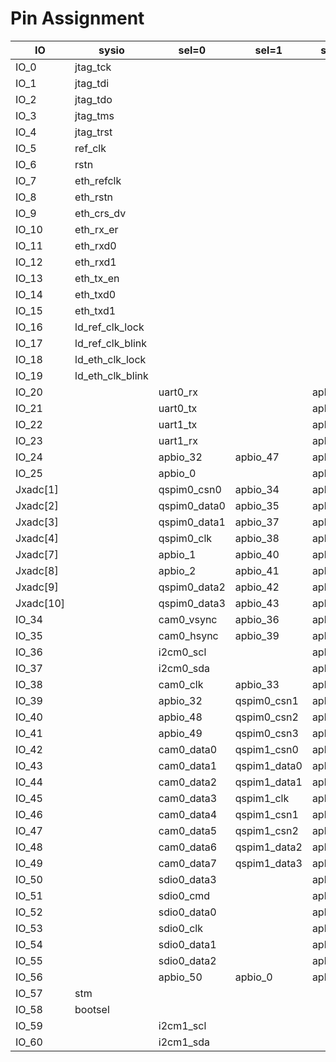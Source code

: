 # Pin Assignment

| IO | sysio | sel=0 | sel=1 | sel=2 | sel=3 |
| --- | --- | --- | --- | --- | --- |
| IO_0 | jtag_tck |  |  |  |  |
| IO_1 | jtag_tdi |  |  |  |  |
| IO_2 | jtag_tdo |  |  |  |  |
| IO_3 | jtag_tms |  |  |  |  |
| IO_4 | jtag_trst |  |  |  |  |
| IO_5 | ref_clk |  |  |  |  |
| IO_6 | rstn |  |  |  |  |
| IO_7 | eth_refclk |  |  |  |  |
| IO_8 | eth_rstn |  |  |  |  |
| IO_9 | eth_crs_dv |  |  |  |  |
| IO_10 | eth_rx_er |  |  |  |  |
| IO_11 | eth_rxd0 |  |  |  |  |
| IO_12 | eth_rxd1 |  |  |  |  |
| IO_13 | eth_tx_en |  |  |  |  |
| IO_14 | eth_txd0 |  |  |  |  |
| IO_15 | eth_txd1 |  |  |  |  |
| IO_16 | ld_ref_clk_lock |  |  |  |  |
| IO_17 | ld_ref_clk_blink |  |  |  |  |
| IO_18 | ld_eth_clk_lock |  |  |  |  |
| IO_19 | ld_eth_clk_blink |  |  |  |  |
| IO_20 |  | uart0_rx |  | apbio_0 | fpgaio_0 |
| IO_21 |  | uart0_tx |  | apbio_1 | fpgaio_1 |
| IO_22 |  | uart1_tx |  | apbio_2 | fpgaio_2 |
| IO_23 |  | uart1_rx |  | apbio_3 | fpgaio_3 |
| IO_24 |  | apbio_32 | apbio_47 | apbio_4 | fpgaio_4 |
| IO_25 |  | apbio_0 |  | apbio_5 | fpgaio_5 |
| Jxadc[1] |  | qspim0_csn0 | apbio_34 | apbio_6 | fpgaio_6 |
| Jxadc[2] |  | qspim0_data0 | apbio_35 | apbio_7 | fpgaio_7 |
| Jxadc[3] |  | qspim0_data1 | apbio_37 | apbio_8 | fpgaio_8 |
| Jxadc[4] |  | qspim0_clk | apbio_38 | apbio_9 | fpgaio_9 |
| Jxadc[7] |  | apbio_1 | apbio_40 | apbio_10 | fpgaio_10 |
| Jxadc[8] |  | apbio_2 | apbio_41 | apbio_11 | fpgaio_11 |
| Jxadc[9] |  | qspim0_data2 | apbio_42 | apbio_12 | fpgaio_12 |
| Jxadc[10] |  | qspim0_data3 | apbio_43 | apbio_13 | fpgaio_13 |
| IO_34 |  | cam0_vsync | apbio_36 | apbio_14 | fpgaio_14 |
| IO_35 |  | cam0_hsync | apbio_39 | apbio_15 | fpgaio_15 |
| IO_36 |  | i2cm0_scl |  | apbio_16 | fpgaio_16 |
| IO_37 |  | i2cm0_sda |  | apbio_17 | fpgaio_17 |
| IO_38 |  | cam0_clk | apbio_33 | apbio_18 | fpgaio_18 |
| IO_39 |  | apbio_32 | qspim0_csn1 | apbio_19 | fpgaio_19 |
| IO_40 |  | apbio_48 | qspim0_csn2 | apbio_20 | fpgaio_20 |
| IO_41 |  | apbio_49 | qspim0_csn3 | apbio_21 | fpgaio_21 |
| IO_42 |  | cam0_data0 | qspim1_csn0 | apbio_22 | fpgaio_22 |
| IO_43 |  | cam0_data1 | qspim1_data0 | apbio_23 | fpgaio_23 |
| IO_44 |  | cam0_data2 | qspim1_data1 | apbio_24 | fpgaio_24 |
| IO_45 |  | cam0_data3 | qspim1_clk | apbio_25 | fpgaio_25 |
| IO_46 |  | cam0_data4 | qspim1_csn1 | apbio_26 | fpgaio_26 |
| IO_47 |  | cam0_data5 | qspim1_csn2 | apbio_27 | fpgaio_27 |
| IO_48 |  | cam0_data6 | qspim1_data2 | apbio_28 | fpgaio_28 |
| IO_49 |  | cam0_data7 | qspim1_data3 | apbio_29 | fpgaio_29 |
| IO_50 |  | sdio0_data3 |  | apbio_30 | fpgaio_30 |
| IO_51 |  | sdio0_cmd |  | apbio_31 | fpgaio_31 |
| IO_52 |  | sdio0_data0 |  | apbio_32 | fpgaio_32 |
| IO_53 |  | sdio0_clk |  | apbio_43 | fpgaio_33 |
| IO_54 |  | sdio0_data1 |  | apbio_44 | fpgaio_34 |
| IO_55 |  | sdio0_data2 |  | apbio_45 | fpgaio_35 |
| IO_56 |  | apbio_50 | apbio_0 | apbio_46 | fpgaio_36 |
| IO_57 | stm |  |  |  |  |
| IO_58 | bootsel |  |  |  | fpgaio_37 |
| IO_59 |  | i2cm1_scl |  |  | fpgaio_38 |
| IO_60 |  | i2cm1_sda |  |  | fpgaio_39 |
